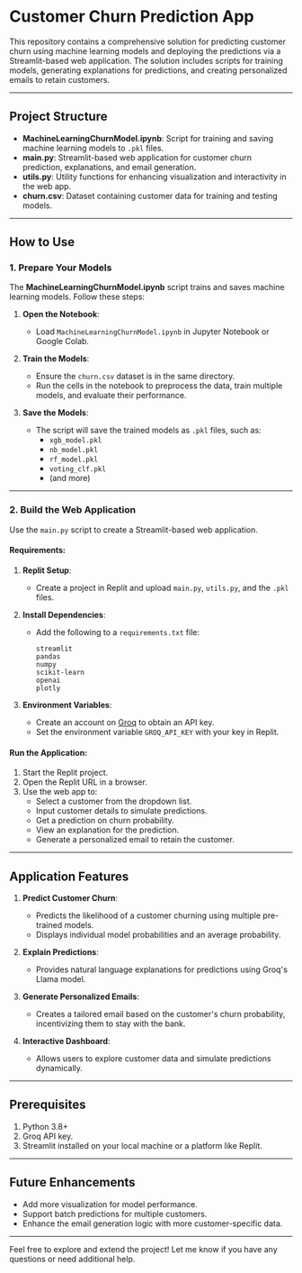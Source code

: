 # Customer Churn Prediction App

This repository contains a comprehensive solution for predicting customer churn using machine learning models and deploying the predictions via a Streamlit-based web application. The solution includes scripts for training models, generating explanations for predictions, and creating personalized emails to retain customers.

---

## Project Structure

- **MachineLearningChurnModel.ipynb**: Script for training and saving machine learning models to `.pkl` files.
- **main.py**: Streamlit-based web application for customer churn prediction, explanations, and email generation.
- **utils.py**: Utility functions for enhancing visualization and interactivity in the web app.
- **churn.csv**: Dataset containing customer data for training and testing models.

---

## How to Use

### 1. Prepare Your Models

The **MachineLearningChurnModel.ipynb** script trains and saves machine learning models. Follow these steps:

1. **Open the Notebook**:
   - Load `MachineLearningChurnModel.ipynb` in Jupyter Notebook or Google Colab.
2. **Train the Models**:

   - Ensure the `churn.csv` dataset is in the same directory.
   - Run the cells in the notebook to preprocess the data, train multiple models, and evaluate their performance.

3. **Save the Models**:
   - The script will save the trained models as `.pkl` files, such as:
     - `xgb_model.pkl`
     - `nb_model.pkl`
     - `rf_model.pkl`
     - `voting_clf.pkl`
     - (and more)

---

### 2. Build the Web Application

Use the `main.py` script to create a Streamlit-based web application.

#### Requirements:

1. **Replit Setup**:

   - Create a project in Replit and upload `main.py`, `utils.py`, and the `.pkl` files.

2. **Install Dependencies**:

   - Add the following to a `requirements.txt` file:
     ```plaintext
     streamlit
     pandas
     numpy
     scikit-learn
     openai
     plotly
     ```

3. **Environment Variables**:
   - Create an account on [Groq](https://groq.com/) to obtain an API key.
   - Set the environment variable `GROQ_API_KEY` with your key in Replit.

#### Run the Application:

1. Start the Replit project.
2. Open the Replit URL in a browser.
3. Use the web app to:
   - Select a customer from the dropdown list.
   - Input customer details to simulate predictions.
   - Get a prediction on churn probability.
   - View an explanation for the prediction.
   - Generate a personalized email to retain the customer.

---

## Application Features

1. **Predict Customer Churn**:

   - Predicts the likelihood of a customer churning using multiple pre-trained models.
   - Displays individual model probabilities and an average probability.

2. **Explain Predictions**:

   - Provides natural language explanations for predictions using Groq's Llama model.

3. **Generate Personalized Emails**:

   - Creates a tailored email based on the customer's churn probability, incentivizing them to stay with the bank.

4. **Interactive Dashboard**:
   - Allows users to explore customer data and simulate predictions dynamically.

---

## Prerequisites

1. Python 3.8+
2. Groq API key.
3. Streamlit installed on your local machine or a platform like Replit.

---

## Future Enhancements

- Add more visualization for model performance.
- Support batch predictions for multiple customers.
- Enhance the email generation logic with more customer-specific data.

---

Feel free to explore and extend the project! Let me know if you have any questions or need additional help.

